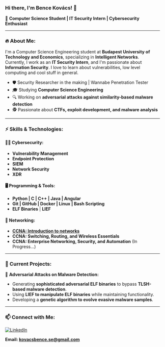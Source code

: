 ### Hi there, I'm Bence Kovács! 👋

🚀 **Computer Science Student | IT Security Intern | Cybersecurity Enthusiast**

---

### 🔥 About Me:

I'm a Computer Science Engineering student at **Budapest University of Technology and Economics**, specializing in **Intelligent Networks**. Currently, I work as an **IT Security Intern**, and I'm passionate about **Information Security**. I love to learn about vulnerabilities, low level computing and cool stuff in general.

- 🛡️ Security Researcher in the making | Wannabe Penetration Tester
- 🎓 Studying **Computer Science Engineering**
- 🔍 Working on **adversarial attacks against similarity-based malware detection**
- 🕵️ Passionate about **CTFs, exploit development, and malware analysis**

---

### ⚡ Skills & Technologies:

#### 🏴‍☠️ Cybersecurity:
- **Vulnerability Management**
- **Endpoint Protection**
- **SIEM**
- **Network Security**
- **XDR**

#### 🖥️ Programming & Tools:
- **Python | C | C++ | Java | Angular**
- **Git | GitHub | Docker | Linux | Bash Scripting**
- **ELF Binaries** | **LIEF**
  
#### 🛜 Networking:
- **[CCNA: Introduction to networks](https://www.credly.com/badges/085360eb-a178-4059-afc2-156a596efe7e)**
- **CCNA: Switching, Routing, and Wireless Essentials**
- **CCNA: Enterprise Networking, Security, and Automation** (In Progress...)
---

### 🚀 Current Projects:
🔹 **Adversarial Attacks on Malware Detection:**
- Generating **sophisticated adversarial ELF binaries** to bypass **TLSH-based malware detection**.
- Using **LIEF to manipulate ELF binaries** while maintaining functionality.
- Developing a **genetic algorithm to evolve evasive malware samples**.

---

### 📫 Connect with Me:
[![LinkedIn](https://img.shields.io/badge/LinkedIn-Bence%20Kovacs-blue?style=for-the-badge&logo=linkedin)](https://www.linkedin.com/in/bence-kovacs-/)

**Email: [kovacsbence.se@gmail.com](mailto:kovacsbence.se@gmail.com)**

